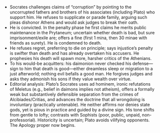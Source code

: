 - Socrates challenges claims of “corruption” by pointing to the uncorrupted fathers and brothers of his associates (including Plato) who support him. He refuses to supplicate or parade family, arguing such pleas dishonor Athens and would ask judges to break their oath.  
- He is convicted. In the penalty phase he first claims he merits public maintenance in the Prytaneum; uncertain whether death is bad, but sure imprisonment/exile are; offers a fine (first 1 mina, then 30 minae with friends as surety). He is condemned to death.  
- He refuses regret, preferring to die on principle; says injustice’s penalty is swifter than death and has already overtaken his accusers. He prophesies his death will spawn more, harsher critics of the Athenians.  
- To his would-be acquitters: his daimonion never checked his defense—sign to him that death is good—either dreamless sleep or migration to a just afterworld; nothing evil befalls a good man. He forgives judges and asks they admonish his sons if they value wealth over virtue.  
- Editorial analysis: Plato’s Socrates uses ad hominem, ironic refutations of Meletus (e.g., belief in daimons implies not atheism), offers a formally weak but substantively defensible separation from the crimes of Alcibiades/Critias, and advances the doctrine that all wrongdoing is involuntary (practically untenable). He neither affirms nor denies state gods, yet is pious in practice and guided by a divine sign. His tone shifts from gentle to lofty; contrasts with Sophists (poor, public, unpaid, non-professorial). Historicity is uncertain; Plato avoids vilifying opponents. The Apology proper now begins.